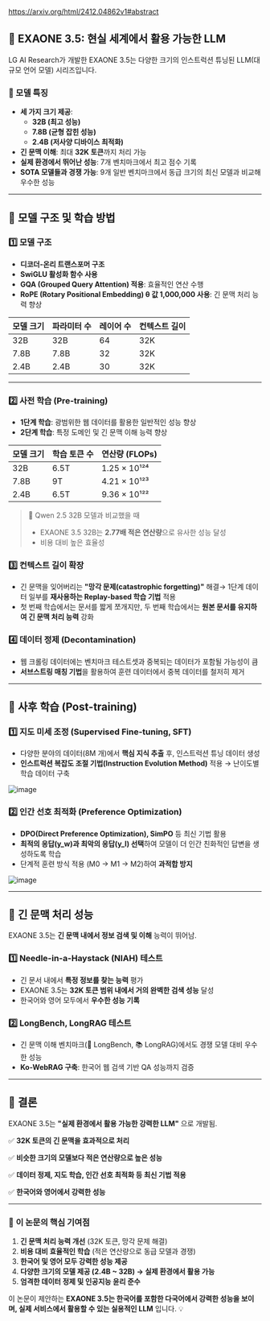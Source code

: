 https://arxiv.org/html/2412.04862v1#abstract

## 🔹 **EXAONE 3.5: 현실 세계에서 활용 가능한 LLM**

LG AI Research가 개발한 EXAONE 3.5는 다양한 크기의 인스트럭션 튜닝된 LLM(대규모 언어 모델) 시리즈입니다.

### **📌 모델 특징**

- **세 가지 크기 제공**:
    - **32B (최고 성능)**
    - **7.8B (균형 잡힌 성능)**
    - **2.4B (저사양 디바이스 최적화)**
- **긴 문맥 이해**: 최대 **32K 토큰**까지 처리 가능
- **실제 환경에서 뛰어난 성능**: 7개 벤치마크에서 최고 점수 기록
- **SOTA 모델들과 경쟁 가능**: 9개 일반 벤치마크에서 동급 크기의 최신 모델과 비교해 우수한 성능

---

## 🔹 **모델 구조 및 학습 방법**

### **1️⃣ 모델 구조**

- **디코더-온리 트랜스포머 구조**
- **SwiGLU 활성화 함수 사용**
- **GQA (Grouped Query Attention) 적용**: 효율적인 연산 수행
- **RoPE (Rotary Positional Embedding) θ 값 1,000,000 사용**: 긴 문맥 처리 능력 향상

| 모델 크기 | 파라미터 수 | 레이어 수 | 컨텍스트 길이 |
| --- | --- | --- | --- |
| 32B | 32B | 64 | 32K |
| 7.8B | 7.8B | 32 | 32K |
| 2.4B | 2.4B | 30 | 32K |

---

### **2️⃣ 사전 학습 (Pre-training)**

- **1단계 학습**: 광범위한 웹 데이터를 활용한 일반적인 성능 향상
- **2단계 학습**: 특정 도메인 및 긴 문맥 이해 능력 향상

| 모델 크기 | 학습 토큰 수 | 연산량 (FLOPs) |
| --- | --- | --- |
| 32B | 6.5T | 1.25 × 10¹²⁴ |
| 7.8B | 9T | 4.21 × 10¹²³ |
| 2.4B | 6.5T | 9.36 × 10¹²² |

> 📝 Qwen 2.5 32B 모델과 비교했을 때
> 
> - EXAONE 3.5 32B는 **2.77배 적은 연산량**으로 유사한 성능 달성
> - 비용 대비 높은 효율성

### **3️⃣ 컨텍스트 길이 확장**

- 긴 문맥을 잊어버리는 **"망각 문제(catastrophic forgetting)"** 해결→ 1단계 데이터 일부를 **재사용하는 Replay-based 학습 기법** 적용
- 첫 번째 학습에서는 문서를 짧게 쪼개지만, 두 번째 학습에서는 **원본 문서를 유지하여 긴 문맥 처리 능력** 강화

### **4️⃣ 데이터 정제 (Decontamination)**

- 웹 크롤링 데이터에는 벤치마크 테스트셋과 중복되는 데이터가 포함될 가능성이 큼
- **서브스트링 매칭 기법**을 활용하여 훈련 데이터에서 중복 데이터를 철저히 제거

---

## 🔹 **사후 학습 (Post-training)**

### **1️⃣ 지도 미세 조정 (Supervised Fine-tuning, SFT)**

- 다양한 분야의 데이터(8M 개)에서 **핵심 지식 추출** 후, 인스트럭션 튜닝 데이터 생성
- **인스트럭션 복잡도 조절 기법(Instruction Evolution Method)** 적용 → 난이도별 학습 데이터 구축

![image](https://github.com/user-attachments/assets/d35bbaf2-4e8a-4944-94d5-79a21c064c70)


### **2️⃣ 인간 선호 최적화 (Preference Optimization)**

- **DPO(Direct Preference Optimization), SimPO** 등 최신 기법 활용
- **최적의 응답(y_w)과 최악의 응답(y_l) 선택**하여 모델이 더 인간 친화적인 답변을 생성하도록 학습
- 단계적 훈련 방식 적용 (M0 → M1 → M2)하여 **과적합 방지**

![image](https://github.com/user-attachments/assets/40173431-acf1-47ea-8b3b-95efc553eb10)


---

## 🔹 **긴 문맥 처리 성능**

EXAONE 3.5는 **긴 문맥 내에서 정보 검색 및 이해** 능력이 뛰어남.

### **1️⃣ Needle-in-a-Haystack (NIAH) 테스트**

- 긴 문서 내에서 **특정 정보를 찾는 능력** 평가
- EXAONE 3.5는 **32K 토큰 범위 내에서 거의 완벽한 검색 성능** 달성
- 한국어와 영어 모두에서 **우수한 성능 기록**

### **2️⃣ LongBench, LongRAG 테스트**

- 긴 문맥 이해 벤치마크(📖 LongBench, 📚 LongRAG)에서도 경쟁 모델 대비 우수한 성능
- **Ko-WebRAG 구축**: 한국어 웹 검색 기반 QA 성능까지 검증

---

## 🔹 **결론**

EXAONE 3.5는 **"실제 환경에서 활용 가능한 강력한 LLM"** 으로 개발됨.

✅ **32K 토큰의 긴 문맥을 효과적으로 처리**

✅ **비슷한 크기의 모델보다 적은 연산량으로 높은 성능**

✅ **데이터 정제, 지도 학습, 인간 선호 최적화 등 최신 기법 적용**

✅ **한국어와 영어에서 강력한 성능**

---

### 📌 **이 논문의 핵심 기여점**

1. **긴 문맥 처리 능력 개선** (32K 토큰, 망각 문제 해결)
2. **비용 대비 효율적인 학습** (적은 연산량으로 동급 모델과 경쟁)
3. **한국어 및 영어 모두 강력한 성능 제공**
4. **다양한 크기의 모델 제공 (2.4B ~ 32B) → 실제 환경에서 활용 가능**
5. **엄격한 데이터 정제 및 인공지능 윤리 준수**

이 논문이 제안하는 **EXAONE 3.5는 한국어를 포함한 다국어에서 강력한 성능을 보이며, 실제 서비스에서 활용할 수 있는 실용적인 LLM** 입니다. 💡
